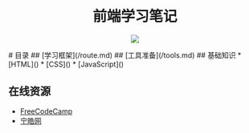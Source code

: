 <h1 align="center"> 前端学习笔记</h1>
<p align="center">
<a href="https://gitter.im/kuyeduwu/web-front-note"><img src="https://badges.gitter.im/Join Chat.svg"></a>
</p>
# 目录
## [学习框架](/route.md)
## [工具准备](/tools.md)
## 基础知识
* [HTML]()
* [CSS]()
* [JavaScript]()

## 在线资源
* [FreeCodeCamp]()
* [宁皓网]()

